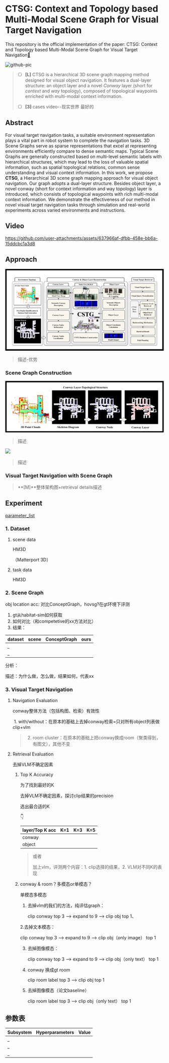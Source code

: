 # CTSG: Context and Topology based Multi-Modal Scene Graph for Visual Target Navigation
This repository is the official implementation of the paper: CTSG: Context and Topology based Multi-Modal Scene Graph for Visual Target Navigation[🔗](http://)

<img src="/img/intruduction.png" alt="github-pic"  />

> - [ ] **[L]** CTSG is a hierarchical 3D scene graph mapping method designed for visual object navigation. It features a dual-layer structure: an object layer and a novel *Conway* layer (short for *context* and *way* topology), composed of topological waypoints enriched with multi-modal context information.
>
> - [ ] **[3]** cases video--现实世界 最好的
>

## Abstract
For visual target navigation tasks, a suitable environment representation plays a vital part in robot system to complete the navigation tasks. 3D Scene Graphs serve as sparse representations that excel at representing environments efficiently compare to dense semantic maps. Typical Scene Graphs are generally constructed based on multi-level semantic labels with hierarchical structures, which may lead to the loss of valuable spatial information, such as spatial topological relations, common sense understanding and visual context information. In this work, we propose **CTSG**, a Hierarchical 3D scene graph mapping approach for visual object navigation. Our graph adopts a dual-layer structure. Besides object layer, a novel conway (short for context information and way topology) layer is introduced, which consists of topological waypoints with rich multi-modal context information. We demonstrate the effectiveness of our method in novel visual target navigation tasks through simulation and real-world experiments across varied environments and instructions.

## Video

https://github.com/user-attachments/assets/637966af-dfbb-458e-bb6a-15ddcbc1a3d8


## Approach

<img src="/img/pipeline.png" />

> 描述-优势

### Scene Graph Construction

<img src="/img/conwaygraph.png" />

> 描述

<img src="/img/semantic.png" />

> 描述

### Visual Target Navigation with Scene Graph

> **[M]**整体架构图+retrieval details描述

## Experiment

[parameter_list](#section-heading)

### 1. Dataset

1. scene data

   HM3D

   （Matterport 3D）

2. task data

   HM3D

### 2. Scene Graph 

obj location acc: 对比ConceptGraph，hovsg?在gt环境下评测 

1. gt从habitat-sim如何获取
2. 如何对比（和competetive的xx方法对比）
3. 结果：

| dataset | scene | ConceptGraph | ours |
| ----------- | ----- | ------------ | ---- |
|      _       |       |              |      |
|       _      |       |              |      |

分析：

描述：为什么做，怎么做，结果如何，代表xx

### 3. Visual Target Navigation

1. Navigation Evaluation

   conway整体方法（包括构图、检索）有效性

   ​	1. with/without：在原本的基础上去掉conway检索=只对所有object列表做clip+vlm

   > 2. room cluster：在原本的基础上把conway换成room（聚类得到，有图文），其他不变

2. Retrieval Evaluation

   去掉VLM不确定因素

   1. Top K Accuracy

      为了找到最好的K

      去掉VLM不确定因素，探讨clip结果的precision

      选出最合适的K

      👇

      | layer/Top K acc | K=1  | K=3  | K=5  |
      | --------------- | ---- | ---- | ---- |
      | conway          |      |      |      |
      | object          |      |      |      |

      > 或者
      >
      > 加上vlm，评测两个内容：1. clip选择的结果，2. VLM对不同K的表现

   2. conway  & room？多模态or单模态？
      
      单模态多模态

      1. 去掉vlm的我们的方法，纯评估graph：

         clip conway top 3 --> expand to 9 --> clip obj top 1、
         
      2.去掉文本模态：

         clip conway top 3 --> expand to 9 --> clip obj（only image） top 1

      3. 去掉图像模态：

         clip conway top 3 --> expand to 9 --> clip obj（only text） top 1
      
      
      5. conway 换成gt room

         clip room label top 3 --> clip obj top 1

      6. 去掉图像模态（论文baseline）

         clip room label top 3 --> clip obj（only text） top 1

      


## 参数表<a name="section-heading"></a>

| Subsystem | Hyperparameters | Value |
| --------- | --------------- | ----- |
|     _      |                 |       |
|    _       |                 |       |
|       _    |                 |       |

